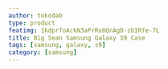 ```yaml
---
author: tokodab
type: product
featimg: 1kdprfoAckN3aPrRo0QnAgD-zbIRfe-7L
title: Big Sean Samsung Galaxy S9 Case
tags: [samsung, galaxy, s9]
category: [samsung]
---
```

